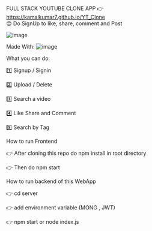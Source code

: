 
FULL STACK YOUTUBE CLONE APP
👉  https://kamalkumar7.github.io/YT_Clone        
😊  Do SignUp to like, share, comment and Post 

![image](https://user-images.githubusercontent.com/78609121/228967524-0ac2ce44-850b-4cb0-bae3-df243f44dcf6.png)



Made With:
![image](https://user-images.githubusercontent.com/78609121/228961201-a790fc49-3a05-4a35-8af6-25c10a4ed8eb.png)

What you can do:

1️⃣ Signup / Signin 

2️⃣ Upload / Delete 

3️⃣ Search a video

4️⃣ Like Share and Comment

5️⃣ Search by Tag


How to run Frontend

👉 After cloning this repo do npm install in root directory

👉 Then do npm start

How to run backend of this WebApp

👉 cd server

👉 add environment variable (MONG , JWT)

👉 npm start or node index.js







 



